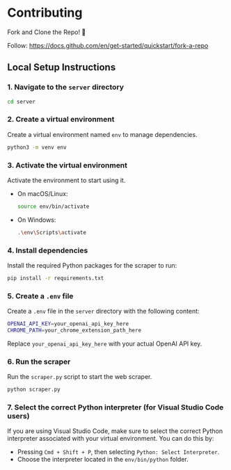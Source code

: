 # Contributing
Fork and Clone the Repo! 🤗

Follow: https://docs.github.com/en/get-started/quickstart/fork-a-repo

## Local Setup Instructions

### 1. Navigate to the `server` directory
```bash
cd server
```

### 2. Create a virtual environment
Create a virtual environment named `env` to manage dependencies.

```bash
python3 -m venv env
```

### 3. Activate the virtual environment
Activate the environment to start using it.

- On macOS/Linux:
  ```bash
  source env/bin/activate
  ```
- On Windows:
  ```bash
  .\env\Scripts\activate
  ```

### 4. Install dependencies
Install the required Python packages for the scraper to run:

```bash
pip install -r requirements.txt
```

### 5. Create a `.env` file
Create a `.env` file in the `server` directory with the following content:

```bash
OPENAI_API_KEY=your_openai_api_key_here
CHROME_PATH=your_chrome_extension_path_here
```

Replace `your_openai_api_key_here` with your actual OpenAI API key.

### 6. Run the scraper
Run the `scraper.py` script to start the web scraper.

```bash
python scraper.py
```

### 7. Select the correct Python interpreter (for Visual Studio Code users)
If you are using Visual Studio Code, make sure to select the correct Python interpreter associated with your virtual environment. You can do this by:

- Pressing `Cmd + Shift + P`, then selecting `Python: Select Interpreter`.
- Choose the interpreter located in the `env/bin/python` folder.
